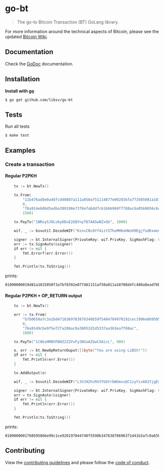 # go-bt

> The go-to Bitcoin Transaction (BT) GoLang library.  

For more information around the technical aspects of Bitcoin, please see the updated [Bitcoin Wiki](https://wiki.bitcoinsv.io/index.php/Main_Page).

## Documentation

Check the [GoDoc](https://pkg.go.dev/mod/github.com/libsv/go-bt) documentation.

## Installation

**Install with [go](https://formulae.brew.sh/formula/go)**

```console
$ go get github.com/libsv/go-bt
```

## Tests

Run all tests
```console
$ make test
```

## Examples

### Create a transaction

#### Regular P2PKH
```go
	tx := bt.NewTx()

	tx.From(
		"11b476ad8e0a48fcd40807a111a050af51114877e09283bfa7f3505081a1819d",
		0,
		"76a914eb0bd5edba389198e73f8efabddfc61666969ff788ac6a0568656c6c6f",
		1500)

	tx.PayTo("1NRoySJ9Lvby6DuE2UQYnyT67AASwNZxGb", 1000)

	wif, _ := bsvutil.DecodeWIF("KznvCNc6Yf4iztSThoMH6oHWzH9EgjfodKxmeuUGPq5DEX5maspS")

	signer := bt.InternalSigner{PrivateKey: wif.PrivKey, SigHashFlag: 0}
	err := tx.SignAuto(&signer)
	if err != nil {
		fmt.Errorf(err.Error())
	}

	fmt.Println(tx.ToString())
```

prints:
```console
01000000019d81a1815050f3a7bf8392e077481151af50a011a10708d4fc480a8ead76b411000000006b483045022100dda18196d5217ecfe01390a7ec9c0bd577e7d97ed88f92b7c4a2bf8cb94a493b0220465f9ab035ae584d45c0fbb41363c1cd862b8439619b3b42decb1e9f556dd142412102798913bc057b344de675dac34faafe3dc2f312c758cd9068209f810877306d66ffffffff01e8030000000000001976a914eb0bd5edba389198e73f8efabddfc61666969ff788ac00000000
```

#### Regular P2PKH + OP_RETURN output
```go
	tx := bt.NewTx()

	err := tx.From(
		"b7b0650a7c3a1bd4716369783876348b59f5404784970192cec1996e86950576",
		0,
		"76a9149cbe9f5e72fa286ac8a38052d1d5337aa363ea7f88ac",
		1000)

	tx.PayTo("1C8bzHM8XFBHZ2ZZVvFy2NSoAZbwCXAicL", 900)

	o, err := bt.NewOpReturnOuput([]byte("You are using LiBSV!"))
	if err != nil {
		fmt.Println(err.Error())
	}

	tx.AddOutput(o)

	wif, _ := bsvutil.DecodeWIF("L3VJH2hcRGYYG6YrbWGmsxQC1zyYixA82YjgEyrEUWDs4ALgk8Vu")

	signer := bt.InternalSigner{PrivateKey: wif.PrivKey, SigHashFlag: 0}
	err = tx.SignAuto(&signer)
	if err != nil {
		fmt.Println(err.Error())
	}

	fmt.Println(tx.ToString())
```

prints:
```console
0100000001760595866e99c1ce920197844740f5598b34763878696371d41b3a7c0a65b0b7000000006b48304502210095087fccf657f236ffc844d97d5a3a0c43c96972ff00a842b31cb1905e11de4a022074a41d90c548bde1fff9de3c85dd9f773ba64de26b4de2dfe2bef812ab8de23b412102ea87d1fd77d169bd56a71e700628113d0f8dfe57faa0ba0e55a36f9ce8e10be3ffffffff0284030000000000001976a9147a1980655efbfec416b2b0c663a7b3ac0b6a25d288ac000000000000000017006a14596f7520617265207573696e67204c694253562100000000
```

## Contributing
View the [contributing guidelines](CONTRIBUTING.md) and please follow the [code of conduct](CODE_OF_CONDUCT.md).
